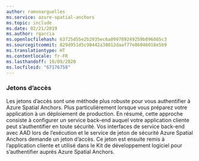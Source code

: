 ```yaml
---
author: ramonarguelles
ms.service: azure-spatial-anchors
ms.topic: include
ms.date: 02/21/2019
ms.author: rgarcia
ms.openlocfilehash: 63725d55e2b2935ec6a899789249259b096865c3
ms.sourcegitcommit: 829d951d5c90442a38012daaf77e86046018e5b9
ms.translationtype: HT
ms.contentlocale: fr-FR
ms.lasthandoff: 10/09/2020
ms.locfileid: "67176758"
---
```

### <a name="access-tokens"></a>Jetons d’accès

Les jetons d’accès sont une méthode plus robuste pour vous authentifier à Azure Spatial Anchors. Plus particulièrement lorsque vous préparez votre application à un déploiement de production. En résumé, cette approche consiste à configurer un service back-end auquel votre application cliente peut s’authentifier en toute sécurité. Vos interfaces de service back-end avec AAD lors de l’exécution et le service de jeton de sécurité Azure Spatial Anchors demande un jeton d’accès. Ce jeton est ensuite remis à l’application cliente et utilisé dans le Kit de développement logiciel pour s’authentifier auprès Azure Spatial Anchors.
